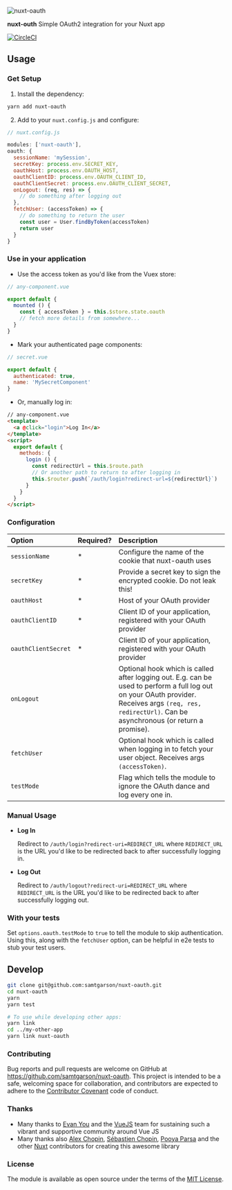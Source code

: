 ![nuxt-oauth](https://feathericons.com/node_modules/feather-icons/dist/icons/lock.svg)

**nuxt-outh** Simple OAuth2 integration for your Nuxt app

[![CircleCI](https://circleci.com/gh/samtgarson/nuxt-oauth.svg?style=svg)](https://circleci.com/gh/samtgarson/nuxt-oauth)

## Usage

### Get Setup

1. Install the dependency:
```bash
yarn add nuxt-oauth
```

2. Add to your `nuxt.config.js` and configure:
```js
// nuxt.config.js

modules: ['nuxt-oauth'],
oauth: {
  sessionName: 'mySession',
  secretKey: process.env.SECRET_KEY,
  oauthHost: process.env.OAUTH_HOST,
  oauthClientID: process.env.OAUTH_CLIENT_ID,
  oauthClientSecret: process.env.OAUTH_CLIENT_SECRET,
  onLogout: (req, res) => {
    // do something after logging out
  },
  fetchUser: (accessToken) => {
    // do something to return the user
    const user = User.findByToken(accessToken)
    return user
  }
}
```


### Use in your application

- Use the access token as you'd like from the Vuex store:
```js
// any-component.vue

export default {
  mounted () {
    const { accessToken } = this.$store.state.oauth
    // fetch more details from somewhere...
  }
}
```

- Mark your authenticated page components:
```js
// secret.vue

export default {
  authenticated: true,
  name: 'MySecretComponent'
}
```

- Or, manually log in:
```html
// any-component.vue
<template>
  <a @click="login">Log In</a>
</template>
<script>
  export default {
    methods: {
      login () {
        const redirectUrl = this.$route.path 
        // Or another path to return to after logging in
        this.$router.push(`/auth/login?redirect-url=${redirectUrl}`)
      }
    }
  }
</script>
```

### Configuration

| Option | Required? | Description |
| :----- | :-------- | :---------- |
| `sessionName` | * | Configure the name of the cookie that nuxt-oauth uses |
| `secretKey` | * | Provide a secret key to sign the encrypted cookie. Do not leak this! |
| `oauthHost` | * | Host of your OAuth provider |
| `oauthClientID` | * | Client ID of your application, registered with your OAuth provider |
| `oauthClientSecret` | * | Client ID of your application, registered with your OAuth provider |
| `onLogout` | | Optional hook which is called after logging out. E.g. can be used to perform a full log out on your OAuth provider. Receives args `(req, res, redirectUrl)`.  Can be asynchronous (or return a promise). |
| `fetchUser` | | Optional hook which is called when logging in to fetch your user object. Receives args `(accessToken)`. |
| `testMode` | | Flag which tells the module to ignore the OAuth dance and log every one in. |
  
### Manual Usage

- **Log In**
  
  Redirect to `/auth/login?redirect-uri=REDIRECT_URL` where `REDIRECT_URL` is the URL you'd like to be redirected back to after successfully logging in.

- **Log Out**
  
  Redirect to `/auth/logout?redirect-uri=REDIRECT_URL` where `REDIRECT_URL` is the URL you'd like to be redirected back to after successfully logging out.

### With your tests

Set `options.oauth.testMode` to `true` to tell the module to skip authentication. Using this, along with the `fetchUser` option, can be helpful in e2e tests to stub your test users.

## Develop

```bash
git clone git@github.com:samtgarson/nuxt-oauth.git
cd nuxt-oauth
yarn
yarn test

# To use while developing other apps:
yarn link
cd ../my-other-app
yarn link nuxt-oauth
```

### Contributing

Bug reports and pull requests are welcome on GitHub at https://github.com/samtgarson/nuxt-oauth. This project is intended to be a safe, welcoming space for collaboration, and contributors are expected to adhere to the [Contributor Covenant](http://contributor-covenant.org) code of conduct.

### Thanks

- Many thanks to [Evan You](https://github.com/yyx990803) and the [VueJS](https://github.com/vuejs) team for sustaining such a vibrant and supportive community around Vue JS
- Many thanks also [Alex Chopin](https://github.com/alexchopin), [Sébastien Chopin](https://github.com/Atinux), [Pooya Parsa](https://github.com/pi0) and the other [Nuxt](https://github.com/nuxt) contributors for creating this awesome library

### License

The module is available as open source under the terms of the [MIT License](http://opensource.org/licenses/MIT).
